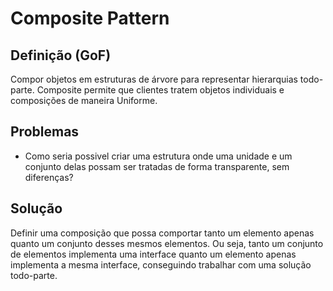 # Composite Pattern

## Definição (GoF)

Compor objetos em estruturas de árvore para representar hierarquias 
todo-parte. Composite permite que clientes tratem objetos individuais e 
composições de maneira Uniforme.

## Problemas

* Como seria possivel criar uma estrutura onde uma unidade e um conjunto
delas possam ser tratadas de forma transparente, sem diferenças?

## Solução

Definir uma composição que possa comportar tanto um elemento apenas 
quanto um conjunto desses mesmos elementos. Ou seja, tanto um conjunto
de elementos implementa uma interface quanto um elemento apenas 
implementa a mesma interface, conseguindo trabalhar com uma solução
todo-parte.